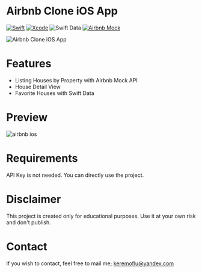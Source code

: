 # Airbnb Clone iOS App

[![Swift](https://img.shields.io/badge/Swift-5-FF995A?labelColor=868686&style=flat&link=https://www.swift.org/)](https://www.swift.org/)
[![Xcode](https://img.shields.io/badge/Xcode-3D8ED9?style=flat&link=https://developer.apple.com/xcode//)](https://developer.apple.com/xcode/)
![Swift Data](https://img.shields.io/badge/Swift%20Data-B8C3CC?style=flat&link=https://developer.apple.com/documentation/swiftdata)
[![Airbnb Mock](https://img.shields.io/badge/AIRBNB_API-3CC161?labelColor=868686&style=flat&link=https://public.opendatasoft.com/explore/dataset/airbnb-listings/api/?disjunctive.host_verifications&disjunctive.amenities&disjunctive.features&refine.city=New+York&refine.room_type=Entire+home%2Fapt)](https://public.opendatasoft.com/explore/dataset/airbnb-listings/api/?disjunctive.host_verifications&disjunctive.amenities&disjunctive.features&refine.city=New+York&refine.room_type=Entire+home%2Fapt)

![Airbnb Clone iOS App](https://github.com/keremoflu/Airbnb-Clone-iOS-App/assets/4960295/f8d02717-3545-446f-a719-517366c14ff2)

# Features
* Listing Houses by Property with Airbnb Mock API
* House Detail View
* Favorite Houses with Swift Data

# Preview
![airbnb ios](https://github.com/keremoflu/Airbnb-Clone-iOS-App/assets/4960295/3209ad77-bf02-4d21-a308-65e67400976b)

# Requirements
API Key is not needed. You can directly use the project.

# Disclaimer
This project is created only for educational purposes. Use it at your own risk and don't publish.

# Contact
If you wish to contact, feel free to mail me; keremoflu@yandex.com
